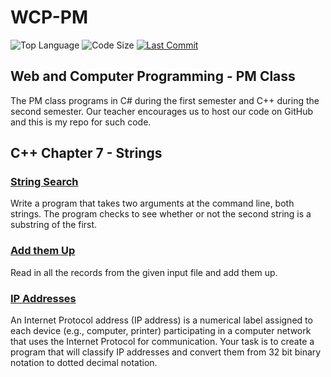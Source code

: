 # WCP-PM

![Top Language](https://img.shields.io/github/languages/top/doccodes/wcp-pm.svg?style=flat)
![Code Size](https://img.shields.io/github/languages/code-size/doccodes/wcp-pm.svg?style=flat)
[![Last Commit](https://img.shields.io/github/last-commit/doccodes/wcp-pm.svg?style=flat)](https://github.com/doccodes/wcp-pm/commit/master)

## Web and Computer Programming - PM Class
The PM class programs in C# during the first semester and C++ during the second semester. Our teacher encourages us to host our code on GitHub and this is my repo for such code.

## C++ Chapter 7 - Strings
### [String Search](SubstringSearch)
Write a program that takes two arguments at the command line, both strings. The program checks to see whether or not the second string is a substring of the first.
### [Add them Up](addup)
Read in all the records from the given input file and add them up.
### [IP Addresses](ip)
An Internet Protocol address (IP address) is a numerical label assigned to each device (e.g., computer, printer) participating in a computer network that uses the Internet Protocol for communication. Your task is to create a program that will classify IP addresses and convert them from 32 bit binary notation to dotted decimal notation.
